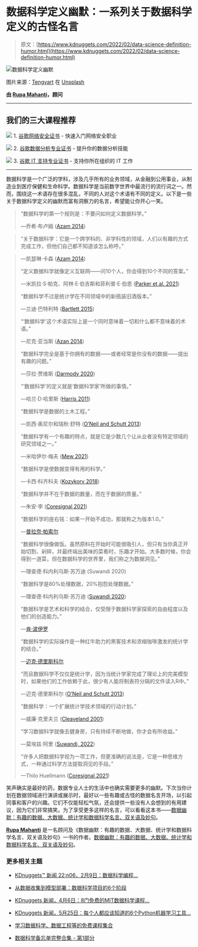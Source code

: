 # 数据科学定义幽默：一系列关于数据科学定义的古怪名言

> 原文：[https://www.kdnuggets.com/2022/02/data-science-definition-humor.html](https://www.kdnuggets.com/2022/02/data-science-definition-humor.html)

![数据科学定义幽默](../Images/a505de6680f94f2918cc09e07b5b4e8c.png)

图片来源：[Tengyart](https://unsplash.com/@tengyart?utm_source=unsplash&utm_medium=referral&utm_content=creditCopyText) 在 [Unsplash](https://unsplash.com/?utm_source=unsplash&utm_medium=referral&utm_content=creditCopyText)

**由 [Rupa Mahanti](https://www.linkedin.com/in/rupamahanti/)，顾问**

* * *

## 我们的三大课程推荐

![](../Images/0244c01ba9267c002ef39d4907e0b8fb.png) 1\. [谷歌网络安全证书](https://www.kdnuggets.com/google-cybersecurity) - 快速入门网络安全职业

![](../Images/e225c49c3c91745821c8c0368bf04711.png) 2\. [谷歌数据分析专业证书](https://www.kdnuggets.com/google-data-analytics) - 提升你的数据分析技能

![](../Images/0244c01ba9267c002ef39d4907e0b8fb.png) 3\. [谷歌 IT 支持专业证书](https://www.kdnuggets.com/google-itsupport) - 支持你所在组织的 IT 工作

* * *

数据科学是一个广泛的学科，涉及几乎所有的业务领域，从金融到公用事业，从制造业到医疗保健和生命科学。数据科学是当前数字世界中最流行的流行词之一。然而，围绕这一术语存在很多混乱，不同的人对这个术语有不同的定义。以下是一些关于数据科学定义的幽默而富有洞察力的名言，希望能让你开心一笑。

> “数据科学的第一个规则是：不要问如何定义数据科学。”
> 
> ―乔希·布卢姆 ([Azam 2014](https://www.berkeleysciencereview.com/article/2014/04/27/the-first-rule-of-data-science))

> “关于数据科学：它是一个跨学科的、非学科性的领域，人们以有趣的方式完成工作，但他们自己都不知道该怎么称呼。”

> ―凯瑟琳·卡森 ([Azam 2014](https://www.berkeleysciencereview.com/article/2014/04/27/the-first-rule-of-data-science))
> 
> “定义数据科学就像定义互联网——问10个人，你会得到10个不同的答案。”
> 
> ―米凯拉·S·帕克、阿林·E·伯吉斯和菲利普·E·伯恩 ([Parker et al. 2021](https://doi.org/10.1371/journal.pcbi.1008628))
> 
> “数据科学不过是统计学在不同领域中的新瓶装旧酒版本。”
> 
> ―兰迪·巴特利特 ([Bartlett 2015](/2015/07/statistics-denial-myth-repackaging-statistics-straddling-terms.html))
> 
> “‘数据科学’这个术语实际上是一个同时意味着一切和什么都不意味着的术语。”
> 
> ―尼克·亚当斯 ([Azan 2014](https://www.berkeleysciencereview.com/article/2014/04/27/the-first-rule-of-data-science))
> 
> “数据科学完全是基于你拥有的数据——或者经常是你没有的数据——提出有趣的问题。”
> 
> ―莎拉·贾维斯 ([Darmody 2020](https://www.siliconrepublic.com/people/data-science-sarah-jarvis-secondmind))
> 
> “‘数据科学’的定义就是‘数据科学家’所做的事情。”
> 
> ―哈兰·D·哈里斯 ([Harris 2011](http://www.ocdqblog.com/home/the-prince-of-data-governance.html))
> 
> “数据科学是数据的土木工程。”
> 
> ―凯西·奥尼尔和瑞秋·舒特 ([O’Neil and Schutt 2013](https://www.oreilly.com/library/view/doing-data-science/9781449363871/))
> 
> “数据科学有一个有趣的特点，就是它是少数几个让从业者没有特定领域的研究领域之一。”
> 
> ―米哈伊尔·梅夫 ([Mew 2021](/2021/06/data-scientists-extinct-10-years.html))
> 
> “数据科学是使数据变得有用的科学。”
> 
> ―卡西·科齐科夫 ([Kozykorv 2018](https://medium.com/hackernoon/what-on-earth-is-data-science-eb1237d8cb37))
> 
> “数据科学并不在于数据的数量，而在于数据的质量。”
> 
> ―朱安·李 ([Coresignal 2021](https://coresignal.com/blog/data-science-quotes/))
> 
> “数据科学的座右铭：如果一开始不成功，那就称之为版本1.0。”
> 
> ―[普拉奈·帕索尔](https://mobile.twitter.com/ppathole/status/1189532789588119552)
> 
> “数据科学很像做饭。虽然原料在开始时可能很吸引人，但只有当你真正开始切割、剁碎，并最终端出美味的菜肴时，乐趣才开始。大多数时候，你会得到一道菜，但在数据科学的世界里，我们称之为数据洞见。”
> 
> ―理查德·科内利乌斯·苏万迪 (Suwandi 2020)
> 
> “数据科学是80%处理数据，20%抱怨处理数据。”
> 
> ―理查德·科内利乌斯·苏万迪 ([Suwandi 2020](https://towardsdatascience.com/5-reasons-why-data-science-is-like-cooking-daa506b4166a))
> 
> “数据科学是艺术和科学的结合，仅受限于数据科学家探索的自由程度以及他们的创造能力。”
> 
> ―[肯·波伊罗](https://www.goodreads.com/quotes/tag/data-science)
> 
> “数据科学的实际操作是一种红牛助力的黑客技术和浓缩咖啡激发的统计学的结合。”
> 
> ―[迈克·德里斯科尔](https://researchhubs.com/post/ai/introduction-to-data-science/what-is_data_science.html)
> 
> “而且数据科学不仅仅是统计学，因为当统计学家完成了理论上的完美模型时，如果他们的工作依赖于此，很少有人能将制表符分隔的文件读入R中。”
> 
> ―迈克·德里斯科尔 ([O’Neil and Schutt 2013](https://www.oreilly.com/library/view/doing-data-science/9781449363871/ch01.html))
> 
> “数据科学：一个扩展统计学技术领域的行动计划。”
> 
> ―威廉·克里夫兰 ([Cleaveland 2001](https://www.jstor.org/stable/1403527))
> 
> “学习数据科学就像去健身房，只有持续不断地做，你才会有所收益。”
> 
> —莫埃兹·阿里 ([Suwandi, 2022](https://tealfeed.com/5-reasons-why-data-science-cooking-pywkw))
> 
> “许多人把数据科学视为一项工作，但更准确的说法是，它是一种思维方式，一种通过科学方法提取洞见的手段。”
> 
> —Thilo Huellmann ([Coresignal 2021](https://coresignal.com/blog/data-science-quotes/))

笑声确实是最好的药，数据专业人士的生活中也确实需要更多的幽默。下次当你计划在数据领域进行演讲或展示时，最好以一些有趣或古怪的数据名言开场，以引起同事和客户的兴趣。它们不仅能轻松气氛，还会提供一些没有人会想到的有用建议，因为它们非常搞笑。为了享受更多这样的名言，可以看看这本书——[数据幽默：有趣的数据、大数据、统计学和数据科学名言、双关语及妙句](https://www.amazon.com/Data-Humour-Statistics-Science-Punchlines-ebook/dp/B09N2NW22J/?pf_rd_r=Y8N9FXG7YQWW5TQX3S5D&pf_rd_p=6f8f01b9-e98c-4b0d-91cf-a93790267134&pd_rd_r=f9636466-d4a4-4e9c-b486-bdba4ee804a9&pd_rd_w=5hqxk&pd_rd_wg=vt0xI&ref_=pd_gw_ci_mcx_mr_hp_atf_m)。

**[Rupa Mahanti](https://www.linkedin.com/in/rupamahanti/)** 是一名顾问及《数据幽默：有趣的数据、大数据、统计学和数据科学名言、双关语及妙句》一书的作者。[数据幽默：有趣的数据、大数据、统计学和数据科学名言、双关语及妙句](https://www.amazon.com/Data-Humour-Statistics-Science-Punchlines-ebook/dp/B09N2NW22J/?pf_rd_r=Y8N9FXG7YQWW5TQX3S5D&pf_rd_p=6f8f01b9-e98c-4b0d-91cf-a93790267134&pd_rd_r=f9636466-d4a4-4e9c-b486-bdba4ee804a9&pd_rd_w=5hqxk&pd_rd_wg=vt0xI&ref_=pd_gw_ci_mcx_mr_hp_atf_m)。

### 更多相关主题

+   [KDnuggets™ 新闻 22:n06，2月9日：数据科学编程…](https://www.kdnuggets.com/2022/n06.html)

+   [从数据收集到模型部署：数据科学项目的6个阶段](https://www.kdnuggets.com/2023/01/data-collection-model-deployment-6-stages-data-science-project.html)

+   [KDnuggets 新闻，4月6日：8门免费的MIT数据科学课程…](https://www.kdnuggets.com/2022/n14.html)

+   [KDnuggets 新闻，5月25日：每个人都应该知道的6个Python机器学习工具…](https://www.kdnuggets.com/2022/n21.html)

+   [学习数据科学、数据工程等的免费课程集合](https://www.kdnuggets.com/collection-of-free-courses-to-learn-data-science-data-engineering-machine-learning-mlops-and-llmops)

+   [数据科学备忘单完整合集 - 第1部分](https://www.kdnuggets.com/2022/02/complete-collection-data-science-cheat-sheets-part-1.html)
